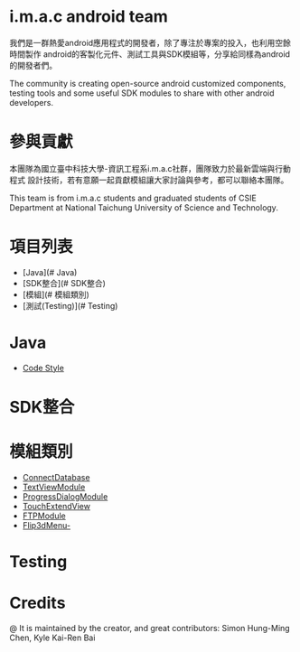 # i.m.a.c android team

我們是一群熱愛android應用程式的開發者，除了專注於專案的投入，也利用空餘時間製作
android的客製化元件、測試工具與SDK模組等，分享給同樣為android的開發者們。

The community is creating open-source android customized components, testing
tools and some useful SDK modules to share with other android developers.

# 參與貢獻

本團隊為國立臺中科技大學-資訊工程系i.m.a.c社群，團隊致力於最新雲端與行動程式
設計技術，若有意願一起貢獻模組讓大家討論與參考，都可以聯絡本團隊。

This team is from i.m.a.c students and graduated students of CSIE Department
at National Taichung University of Science and Technology.

# 項目列表
* [Java](# Java)
* [SDK整合](# SDK整合)
* [模組](#  模組類別)
* [測試(Testing)](# Testing)


# Java
* [Code Style](https://source.android.com/source/code-style.html)

# SDK整合

# 模組類別
* [ConnectDatabase](https://github.com/imac-android-team/ConnectDatabase)
* [TextViewModule](https://github.com/imac-android-team/TextViewModule)
* [ProgressDialogModule](https://github.com/imac-android-team/ProgressDialogModule)
* [TouchExtendView](https://github.com/imac-android-team/TouchExtendView)
* [FTPModule](https://github.com/imac-android-team/FTPModule)
* [Flip3dMenu-](https://github.com/imac-android-team/Flip3dMenu-)

# Testing


# Credits
@ It is maintained by the creator, and great contributors: Simon Hung-Ming
Chen, Kyle Kai-Ren Bai
